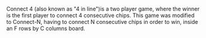 Connect 4 (also known as "4 in line")is a two player game, where the winner is the first player to connect 4 consecutive chips.
This game was modified to Connect-N, having to connect N consecutive chips in order to win, inside an F rows by C columns board.